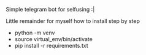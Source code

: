Simple telegram bot for selfusing :|

Little remainder for myself how to install step by step

- python -m venv 
- source virtual_env/bin/activate
- pip install -r requirements.txt